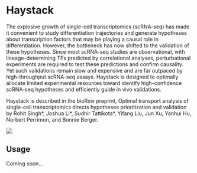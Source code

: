 # Haystack

The explosive growth of single-cell transcriptomics (scRNA-seq) has made it convenient to study differentiation trajectories and generate hypotheses about transcription factors that may be playing a causal role in differentiation. However, the bottleneck has now shifted to the validation of these hypotheses. Since most scRNA-seq studies are observational, with lineage-determining TFs predicted by correlational analyses, perturbational experiments are required to test these predictions and confirm causality. Yet such validations remain slow and expensive and are far outpaced by high-throughput scRNA-seq assays. Haystack is designed to optimally allocate limited experimental resources toward identify high-confidence scRNA-seq hypotheses and efficiently guide in vivo validations.

Haystack is described in the bioRxiv preprint, Optimal transport analysis of single-cell transcriptomics directs hypotheses prioritization and validation by Rohit Singh*, Joshua Li*, Sudhir Tattikota*, Yifang Liu, Jun Xu, Yanhui Hu, Norbert Perrimon, and Bonnie Berger.

<kbd><img src="https://cb.csail.mit.edu/cb/haystack/haystack_graphical_abstract_v1.png"></kbd>

## Usage

Coming soon...
